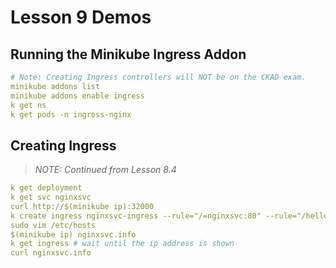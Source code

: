 # Lesson 9 Demos

## Running the Minikube Ingress Addon

```yaml
# Note: Creating Ingress controllers will NOT be on the CKAD exam.
minikube addons list
minikube addons enable ingress
k get ns
k get pods -n ingress-nginx
```

## Creating Ingress
> _NOTE: Continued from Lesson 8.4_

```yaml
k get deployment
k get svc nginxsvc
curl http://$(minikube ip):32000
k create ingress nginxsvc-ingress --rule="/=nginxsvc:80" --rule="/hello=newdep:8080"
sudo vim /etc/hosts
$(minikube ip) nginxsvc.info
k get ingress # wait until the ip address is shown
curl nginxsvc.info
```

